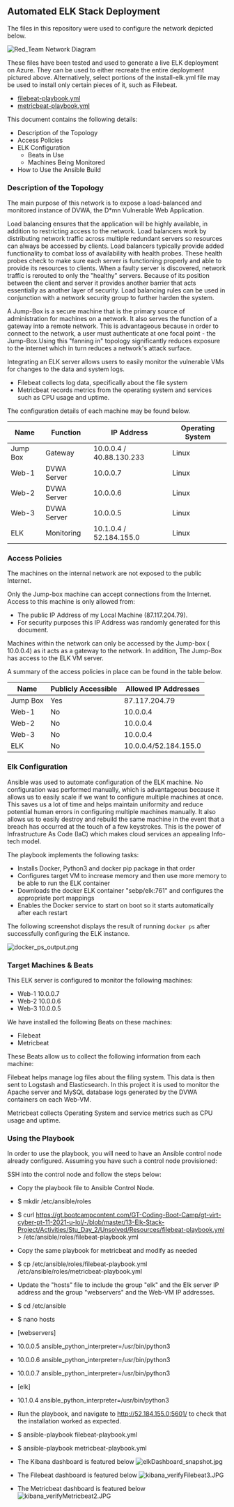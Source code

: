 ## Automated ELK Stack Deployment

The files in this repository were used to configure the network depicted below.

![Red_Team Network Diagram]()

These files have been tested and used to generate a live ELK deployment on Azure. They can be used to either recreate the entire deployment pictured above. Alternatively, select portions of the install-elk.yml file may be used to install only certain pieces of it, such as Filebeat.

  - [filebeat-playbook.yml](https://github.com/keeslonkf/GTCS_Project1/blob/b05278a679de40914ab6b0821b1ac092b49e2cf9/Ansible/filebeat-playbook.yml)
  - [metricbeat-playbook.yml](https://github.com/keeslonkf/GTCS_Project1/blob/b05278a679de40914ab6b0821b1ac092b49e2cf9/Ansible/metricbeat-playbook.yml)

This document contains the following details:
- Description of the Topology
- Access Policies
- ELK Configuration
  - Beats in Use
  - Machines Being Monitored
- How to Use the Ansible Build


### Description of the Topology

The main purpose of this network is to expose a load-balanced and monitored instance of DVWA, the D*mn Vulnerable Web Application.

Load balancing ensures that the application will be highly available, in addition to restricting access to the network. Load balancers work by distributing network traffic across multiple redundant servers so resources can always be accessed by clients. Load balancers typically provide added functionality to combat loss of availability with health probes. These health probes check to make sure each server is functioning properly and able to provide its resources to clients. When a faulty server is discovered, network traffic is rerouted to only the "healthy" servers. Because of its position between the client and server it provides another barrier that acts essentially as another layer of security. Load balancing rules can be used in conjunction with a network security group to further harden the system.

A Jump-Box is a secure machine that is the primary source of administration for machines on a network. It also serves the function of a gateway into a remote network. This is advantageous because in order to connect to the network, a user must authenticate at one focal point - the Jump-Box.Using this "fanning in" topology significantly reduces exposure to the internet which in turn reduces a network's attack surface. 

Integrating an ELK server allows users to easily monitor the vulnerable VMs for changes to the data and system logs.
- Filebeat collects log data, specifically about the file system 
- Metricbeat records metrics from the operating system and services such as CPU usage and uptime.

The configuration details of each machine may be found below.

| Name     | Function    | IP Address               | Operating System |
|----------|-------------|--------------------------|------------------|
| Jump Box | Gateway     | 10.0.0.4 / 40.88.130.233 | Linux            |
| Web-1    | DVWA Server | 10.0.0.7                 | Linux            |
| Web-2    | DVWA Server | 10.0.0.6                 | Linux            |
| Web-3    | DVWA Server | 10.0.0.5                 | Linux            |
| ELK      | Monitoring  | 10.1.0.4 / 52.184.155.0  | Linux            |

### Access Policies

The machines on the internal network are not exposed to the public Internet. 

Only the Jump-box machine can accept connections from the Internet. Access to this machine is only allowed from:
- The public IP Address of my Local Machine (87.117.204.79). 
- For security purposes this IP Address was randomly generated for this document. 

Machines within the network can only be accessed by the Jump-box ( 10.0.0.4) as it acts as a gateway to the network. In addition, The Jump-Box has access to the ELK VM server.

A summary of the access policies in place can be found in the table below.

| Name     | Publicly Accessible | Allowed IP Addresses |
|----------|---------------------|----------------------|
| Jump Box | Yes                 | 87.117.204.79        |
| Web-1    | No                  | 10.0.0.4             |
| Web-2    | No                  | 10.0.0.4             |
| Web-3    | No                  | 10.0.0.4             |
| ELK      | No                  | 10.0.0.4/52.184.155.0|

### Elk Configuration

Ansible was used to automate configuration of the ELK machine. No configuration was performed manually, which is advantageous because it allows us to easily scale if we want to configure multiple machines at once. This saves us a lot of time and helps maintain uniformity and reduce potential human errors in configuring multiple machines manually. It also allows us to easily destroy and rebuild the same machine in the event that a breach has occurred at the touch of a few keystrokes. This is the power of Infrastructure As Code (IaC) which makes cloud services an appealing Info-tech model.

The playbook implements the following tasks:
- Installs Docker, Python3 and docker pip package in that order
- Configures target VM to increase memory and then use more memory to be able to run the ELK container
- Downloads the docker ELK container "sebp/elk:761" and configures the appropriate port mappings
- Enables the Docker service to start on boot so it starts automatically after each restart

The following screenshot displays the result of running `docker ps` after successfully configuring the ELK instance.

![docker_ps_output.png](https://github.com/keeslonkf/GTCS_Project1/blob/b05278a679de40914ab6b0821b1ac092b49e2cf9/Images/docker_ps_output.png)

### Target Machines & Beats
This ELK server is configured to monitor the following machines:
- Web-1 10.0.0.7
- Web-2 10.0.0.6
- Web-3 10.0.0.5

We have installed the following Beats on these machines:
- Filebeat
- Metricbeat

These Beats allow us to collect the following information from each machine:

Filebeat helps manage log files about the filing system. This data is then sent to Logstash and Elasticsearch. In this project it is used to monitor the Apache server and MySQL database logs generated by the DVWA containers on each Web-VM.

Metricbeat collects Operating System and service metrics such as CPU usage and uptime.

### Using the Playbook
In order to use the playbook, you will need to have an Ansible control node already configured. Assuming you have such a control node provisioned: 

SSH into the control node and follow the steps below:
- Copy the playbook file to Ansible Control Node.
- $ mkdir /etc/ansible/roles
- $ curl https://gt.bootcampcontent.com/GT-Coding-Boot-Camp/gt-virt-cyber-pt-11-2021-u-lol/-/blob/master/13-Elk-Stack-Project/Activities/Stu_Day_2/Unsolved/Resources/filebeat-playbook.yml > /etc/ansible/roles/filebeat-playbook.yml

- Copy the same playbook for metricbeat and modify as needed
- $ cp /etc/ansible/roles/filebeat-playbook.yml /etc/ansible/roles/metricbeat-playbook.yml

- Update the "hosts" file to include the group "elk" and the Elk server IP address and the group "webservers" and the Web-VM IP addresses.

- $ cd /etc/ansible
- $ nano hosts
-  [webservers]
-  10.0.0.5 ansible_python_interpreter=/usr/bin/python3
-  10.0.0.6 ansible_python_interpreter=/usr/bin/python3
-  10.0.0.7 ansible_python_interpreter=/usr/bin/python3

- [elk]
-  10.1.0.4 ansible_python_interpreter=/usr/bin/python3

- Run the playbook, and navigate to http://52.184.155.0:5601/ to check that the installation worked as expected.
- $ ansible-playbook filebeat-playbook.yml
- $ ansible-playbook metricbeat-playbook.yml
- The Kibana dashboard is featured below
![elkDashboard_snapshot.jpg](https://github.com/keeslonkf/GTCS_Project1/blob/0090daeb4a583945eae5e5f7b09a3e356b7bf39f/Images/elkDashboard_snapshot.JPG)
- The Filebeat dashboard is featured below
![kibana_verifyFilebeat3.JPG](https://github.com/keeslonkf/GTCS_Project1/blob/45af183b5ce93e979484965474421c338fbe050f/Images/kibana_verifyFilebeat3.JPG)
- The Metricbeat dashboard is featured below
![kibana_verifyMetricbeat2.JPG](https://github.com/keeslonkf/GTCS_Project1/blob/c6a0a32a8686003ef4f6799736c856024ba6649c/Images/kibana_verifyMetricbeat2.JPG)
